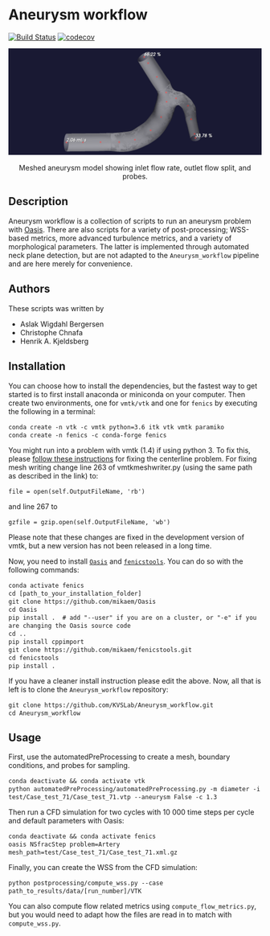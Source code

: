 # Aneurysm workflow
[![Build Status](https://travis-ci.com/KVSlab/Aneurysm_workflow.svg?token=qbve9tcy6am6sUJksBcu&branch=master)](https://travis-ci.com/KVSlab/Aneurysm_workflow)
[![codecov](https://codecov.io/gh/KVSlab/Aneurysm_workflow/branch/master/graph/badge.svg?token=M2NMX6HOSZ)](https://codecov.io/gh/KVSlab/Aneurysm_workflow)

<p align="center">
    <img src=test/processed_model.png width="640 height="280" alt="Output pre processing"/>
</p>
<p align="center">
    Meshed aneurysm model showing inlet flow rate, outlet flow split, and probes.
</p>

## Description
Aneurysm workflow is a collection of scripts to run an aneurysm problem with [Oasis](https://github.com/mikaem/Oasis). There are also scripts for a variety of post-processing; WSS-based metrics, more advanced turbulence metrics, and a variety of morphological parameters. The latter is implemented through automated neck plane detection, but are not adapted to the `Aneurysm_workflow` pipeline and are here merely for convenience.

## Authors
These scripts was written by
- Aslak Wigdahl Bergersen
- Christophe Chnafa
- Henrik A. Kjeldsberg

## Installation
You can choose how to install the dependencies, but the fastest way to get started is to first install anaconda or miniconda on your computer. Then create two environments, one for `vmtk/vtk` and one for `fenics` by executing the following in a terminal:
```
conda create -n vtk -c vmtk python=3.6 itk vtk vmtk paramiko
conda create -n fenics -c conda-forge fenics
```

You might run into a problem with vmtk (1.4) if using python 3. To fix this, please [follow these instructions](https://morphman.readthedocs.io/en/latest/installation.html#basic-installation) for fixing the centerline problem. For fixing mesh writing change line 263 of vmtkmeshwriter.py (using the same path as described in the link) to:
```
file = open(self.OutputFileName, 'rb')
````
and line 267 to
```
gzfile = gzip.open(self.OutputFileName, 'wb')
```
Please note that these changes are fixed in the development version of vmtk, but a new version has not been released in a long time.

Now, you need to install [`Oasis`](https://github.com/mikaem/Oasis) and [`fenicstools`](https://github.com/mikaem/fenicstools/). You can do so with the following commands:
```
conda activate fenics
cd [path_to_your_installation_folder]
git clone https://github.com/mikaem/Oasis
cd Oasis
pip install .  # add "--user" if you are on a cluster, or "-e" if you are changing the Oasis source code
cd ..
pip install cppimport
git clone https://github.com/mikaem/fenicstools.git
cd fenicstools
pip install . 
```

If you have a cleaner install instruction please edit the above. Now, all that is left is to clone the `Aneurysm_workflow` repository:
```
git clone https://github.com/KVSLab/Aneurysm_workflow.git
cd Aneurysm_workflow
```

## Usage
First, use the automatedPreProcessing to create a mesh, boundary conditions, and probes for sampling. 

```
conda deactivate && conda activate vtk
python automatedPreProcessing/automatedPreProcessing.py -m diameter -i test/Case_test_71/Case_test_71.vtp --aneurysm False -c 1.3
```

Then run a CFD simulation for two cycles with 10 000 time steps per cycle and default parameters with Oasis:
```
conda deactivate && conda activate fenics
oasis NSfracStep problem=Artery mesh_path=test/Case_test_71/Case_test_71.xml.gz
```

Finally, you can create the WSS from the CFD simulation:
```
python postprocessing/compute_wss.py --case path_to_results/data/[run_number]/VTK
```

You can also compute flow related metrics using `compute_flow_metrics.py`, but you would need to adapt how the files are read in to match with `compute_wss.py`.
